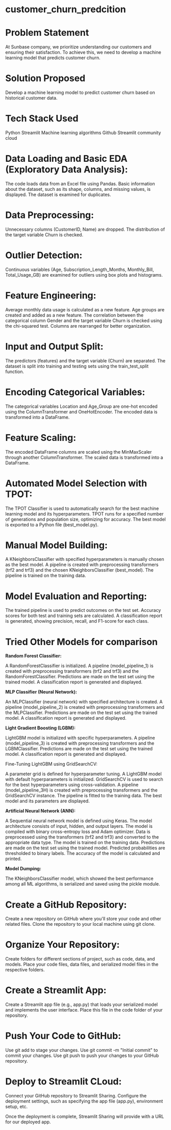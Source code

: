 # customer_churn_predcition
# Problem Statement
At Sunbase company, we prioritize understanding our customers and ensuring their satisfaction. To achieve this,
we need to develop a machine learning model that predicts customer churn.

# Solution Proposed
Develop a machine learning model to predict customer churn based on historical customer data. 

# Tech Stack Used
Python
Streamlit
Machine learning algorithms
Github
Streamlit community cloud

# Data Loading and Basic EDA (Exploratory Data Analysis):
The code loads data from an Excel file using Pandas.
Basic information about the dataset, such as its shape, columns, and missing values, is displayed.
The dataset is examined for duplicates.
# Data Preprocessing:
Unnecessary columns (CustomerID, Name) are dropped.
The distribution of the target variable Churn is checked.
# Outlier Detection:
Continuous variables (Age, Subscription_Length_Months, Monthly_Bill, Total_Usage_GB) are examined for outliers using box plots and histograms.
# Feature Engineering:
Average monthly data usage is calculated as a new feature.
Age groups are created and added as a new feature.
The correlation between the categorical column Gender and the target variable Churn is checked using the chi-squared test.
Columns are rearranged for better organization.
# Input and Output Split:
The predictors (features) and the target variable (Churn) are separated.
The dataset is split into training and testing sets using the train_test_split function.
# Encoding Categorical Variables:
The categorical variables Location and Age_Group are one-hot encoded using the ColumnTransformer and OneHotEncoder.
The encoded data is transformed into a DataFrame.
# Feature Scaling:
The encoded DataFrame columns are scaled using the MinMaxScaler through another ColumnTransformer.
The scaled data is transformed into a DataFrame.
# Automated Model Selection with TPOT:
The TPOT Classifier is used to automatically search for the best machine learning model and its hyperparameters.
TPOT runs for a specified number of generations and population size, optimizing for accuracy.
The best model is exported to a Python file (best_model.py).
# Manual Model Building:
A KNeighborsClassifier with specified hyperparameters is manually chosen as the best model.
A pipeline is created with preprocessing transformers (trf2 and trf3) and the chosen KNeighborsClassifier (best_model).
The pipeline is trained on the training data.
# Model Evaluation and Reporting:
The trained pipeline is used to predict outcomes on the test set.
Accuracy scores for both test and training sets are calculated.
A classification report is generated, showing precision, recall, and F1-score for each class.

# Tried Other Models for comparison

**Random Forest Classifier:**

A RandomForestClassifier is initialized.
A pipeline (model_pipeline_1) is created with preprocessing transformers (trf2 and trf3) and the RandomForestClassifier.
Predictions are made on the test set using the trained model.
A classification report is generated and displayed.

**MLP Classifier (Neural Network):**

An MLPClassifier (neural network) with specified architecture is created.
A pipeline (model_pipeline_2) is created with preprocessing transformers and the MLPClassifier.
Predictions are made on the test set using the trained model.
A classification report is generated and displayed.

**Light Gradient Boosting (LGBM):**

LightGBM model is initialized with specific hyperparameters.
A pipeline (model_pipeline_3) is created with preprocessing transformers and the LGBMClassifier.
Predictions are made on the test set using the trained model.
A classification report is generated and displayed.

Fine-Tuning LightGBM using GridSearchCV:

A parameter grid is defined for hyperparameter tuning.
A LightGBM model with default hyperparameters is initialized.
GridSearchCV is used to search for the best hyperparameters using cross-validation.
A pipeline (model_pipeline_3H) is created with preprocessing transformers and the GridSearchCV instance.
The pipeline is fitted to the training data.
The best model and its parameters are displayed.

**Artificial Neural Network (ANN):**

A Sequential neural network model is defined using Keras.
The model architecture consists of input, hidden, and output layers.
The model is compiled with binary cross-entropy loss and Adam optimizer.
Data is preprocessed using the transformers (trf2 and trf3) and converted to the appropriate data type.
The model is trained on the training data.
Predictions are made on the test set using the trained model.
Predicted probabilities are thresholded to binary labels.
The accuracy of the model is calculated and printed.

**Model Dumping:**

The KNeighborsClassifier model, which showed the best performance among all ML algorithms, is serialized and saved using the pickle module.

# Create a GitHub Repository:

Create a new repository on GitHub where you'll store your code and other related files.
Clone the repository to your local machine using git clone.

# Organize Your Repository:

Create folders for different sections of project, such as code, data, and models.
Place your code files, data files, and serialized model files in the respective folders.

# Create a Streamlit App:

Create a Streamlit app file (e.g., app.py) that loads your serialized model and implements the user interface.
Place this file in the code folder of your repository.

# Push Your Code to GitHub:

Use git add to stage your changes.
Use git commit -m "Initial commit" to commit your changes.
Use git push to push your changes to your GitHub repository.

# Deploy to Streamlit CLoud:

Connect your GitHub repository to Streamlit Sharing.
Configure the deployment settings, such as specifying the app file (app.py), environment setup, etc.

Once the deployment is complete, Streamlit Sharing will provide  with a URL for our deployed app.

